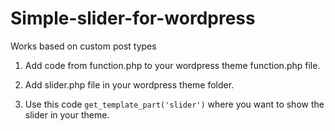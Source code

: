 # Simple-slider-for-wordpress
Works based on custom post types

1) Add code from function.php to your wordpress theme function.php file. 

2) Add slider.php file in your wordpress theme folder.

3) Use this code  ``get_template_part('slider')`` where you want to show the slider in your theme.


